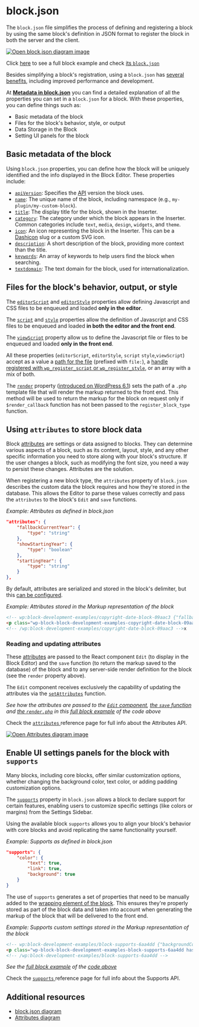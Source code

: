 # block.json

The `block.json` file simplifies the process of defining and registering a block by using the same block's definition in JSON format to register the block in both the server and the client.

[![Open block.json diagram image](https://developer.wordpress.org/files/2023/11/block-json.png)](https://developer.wordpress.org/files/2023/11/block-json.png "Open block.json diagram image")

<div class="callout callout-info">
Click <a href="https://github.com/WordPress/block-development-examples/tree/trunk/plugins/block-supports-6aa4dd">here</a> to see a full block example and check <a href="https://github.com/WordPress/block-development-examples/blob/trunk/plugins/block-supports-6aa4dd/src/block.json">its <code>block.json</code></a>
</div>

Besides simplifying a block's registration, using a `block.json` has [several benefits](https://developer.wordpress.org/block-editor/reference-guides/block-api/block-metadata/#benefits-using-the-metadata-file), including improved performance and development.

At [**Metadata in block.json**](https://developer.wordpress.org/block-editor/reference-guides/block-api/block-metadata/) you can find a detailed explanation of all the properties you can set in a `block.json` for a block. With these properties, you can define things such as:

- Basic metadata of the block
- Files for the block's behavior, style, or output
- Data Storage in the Block
- Setting UI panels for the block

## Basic metadata of the block

Using `block.json` properties, you can define how the block will be uniquely identified and the info displayed in the Block Editor. These properties include:

- [`apiVersion`](https://developer.wordpress.org/block-editor/reference-guides/block-api/block-metadata/#api-version): Specifies the [API](https://developer.wordpress.org/block-editor/reference-guides/block-api/block-api-versions/) version the block uses.
- [`name`](https://developer.wordpress.org/block-editor/reference-guides/block-api/block-metadata/#name):  The unique name of the block, including namespace (e.g., `my-plugin/my-custom-block`).
- [`title`](https://developer.wordpress.org/block-editor/reference-guides/block-api/block-metadata/#title):  The display title for the block, shown in the Inserter.
- [`category`](https://developer.wordpress.org/block-editor/reference-guides/block-api/block-metadata/#category): The category under which the block appears in the Inserter. Common categories include `text`, `media`, `design`, `widgets`, and `theme`.
- [`icon`](https://developer.wordpress.org/block-editor/reference-guides/block-api/block-metadata/#icon):  An icon representing the block in the Inserter. This can be a [Dashicon](https://developer.wordpress.org/resource/dashicons) slug or a custom SVG icon.
- [`description`](https://developer.wordpress.org/block-editor/reference-guides/block-api/block-metadata/#description):  A short description of the block, providing more context than the title.
- [`keywords`](https://developer.wordpress.org/block-editor/reference-guides/block-api/block-metadata/#keywords): An array of keywords to help users find the block when searching.
- [`textdomain`](https://developer.wordpress.org/block-editor/reference-guides/block-api/block-metadata/#text-domain): The text domain for the block, used for internationalization.

## Files for the block's behavior, output, or style 

The [`editorScript`](https://developer.wordpress.org/block-editor/reference-guides/block-api/block-metadata/#editor-script) and [`editorStyle`](https://developer.wordpress.org/block-editor/reference-guides/block-api/block-metadata/#editor-style) properties allow defining Javascript and CSS files to be enqueued and loaded **only in the editor**.

The [`script`](https://developer.wordpress.org/block-editor/reference-guides/block-api/block-metadata/#script) and [`style`](https://developer.wordpress.org/block-editor/reference-guides/block-api/block-metadata/#style) properties allow the definition of Javascript and CSS files to be enqueued and loaded **in both the editor and the front end**.

The [`viewScript`](https://developer.wordpress.org/block-editor/reference-guides/block-api/block-metadata/#view-script) property allow us to define the Javascript file or files to be enqueued and loaded **only in the front end**.

All these properties (`editorScript`, `editorStyle`, `script` `style`,`viewScript`) accept as a value a [path for the file](https://developer.wordpress.org/block-editor/reference-guides/block-api/block-metadata/#wpdefinedpath) (prefixed with `file:`), a [handle registered with `wp_register_script` or `wp_register_style`](https://developer.wordpress.org/block-editor/reference-guides/block-api/block-metadata/#wpdefinedasset), or an array with a mix of both.

The [`render`](https://developer.wordpress.org/block-editor/reference-guides/block-api/block-metadata/#render) property ([introduced on WordPress 6.1](https://make.wordpress.org/core/2022/10/12/block-api-changes-in-wordpress-6-1/)) sets the path of a `.php` template file that will render the markup returned to the front end. This method will be used to return the markup for the block on request only if `$render_callback` function has not been passed to the `register_block_type` function.

## Using `attributes` to store block data

Block [attributes](https://developer.wordpress.org/block-editor/reference-guides/block-api/block-metadata/#attributes) are settings or data assigned to blocks. They can determine various aspects of a block, such as its content, layout, style, and any other specific information you need to store along with your block's structure. If the user changes a block, such as modifying the font size, you need a way to persist these changes. Attributes are the solution. 

When registering a new block type, the `attributes` property of `block.json` describes the custom data the block requires and how they're stored in the database. This allows the Editor to parse these values correctly and pass the `attributes` to the block's `Edit` and `save` functions.


_Example: Attributes as defined in block.json_

```json
"attributes": {
	"fallbackCurrentYear": {
		"type": "string"
	},
	"showStartingYear": {
		"type": "boolean"
	},
	"startingYear": {
		"type": "string"
	}
},
```

By default, attributes are serialized and stored in the block's delimiter, but this [can be configured](https://developer.wordpress.org/news/2023/09/understanding-block-attributes/).

_Example: Attributes stored in the Markup representation of the block_
```html
<!-- wp:block-development-examples/copyright-date-block-09aac3 {"fallbackCurrentYear":"2023","showStartingYear":true,"startingYear":"2020"} -->
<p class="wp-block-block-development-examples-copyright-date-block-09aac3">© 2020–2023</p>
<!-- /wp:block-development-examples/copyright-date-block-09aac3 -->x
```

### Reading and updating attributes 

These [attributes](https://developer.wordpress.org/block-editor/reference-guides/block-api/block-edit-save/#attributes) are passed to the React component `Edit` (to display in the Block Editor) and the `save` function (to return the markup saved to the database) of the block and to any server-side render definition for the block (see the `render` property above).

The `Edit` component receives exclusively the capability of updating the attributes via the [`setAttributes`](https://developer.wordpress.org/block-editor/reference-guides/block-api/block-edit-save/#setattributes) function.

_See how the attributes are passed to the [`Edit` component](https://github.com/WordPress/block-development-examples/blob/trunk/plugins/copyright-date-block-09aac3/src/edit.js), [the `save` function](https://github.com/WordPress/block-development-examples/blob/trunk/plugins/copyright-date-block-09aac3/src/save.js) and [the `render.php`](https://github.com/WordPress/block-development-examples/blob/trunk/plugins/copyright-date-block-09aac3/src/render.php) in this [full block example](https://github.com/WordPress/block-development-examples/tree/trunk/plugins/copyright-date-block-09aac3) of the  code above_

<div class="callout callout-info">
Check the <a href="https://developer.wordpress.org/block-editor/reference-guides/block-api/block-attributes/"> <code>attributes</code> </a> reference page for full info about the Attributes API. 
</div>

[![Open Attributes diagram image](https://developer.wordpress.org/files/2023/11/attributes.png)](https://developer.wordpress.org/files/2023/11/attributes.png "Open Attributes diagram image")

## Enable UI settings panels for the block with `supports`

Many blocks, including core blocks, offer similar customization options, whether changing the background color, text color, or adding padding customization options.

The [`supports`](https://developer.wordpress.org/block-editor/reference-guides/block-api/block-metadata/#supports) property in `block.json` allows a block to declare support for certain features, enabling users to customize specific settings (like colors or margins) from the Settings Sidebar.

Using the available block `supports` allows you to align your block's behavior with core blocks and avoid replicating the same functionality yourself.

_Example: Supports as defined in block.json_

```json
"supports": {
	"color": {
		"text": true,
		"link": true,
		"background": true
	}
}
```

The use of `supports` generates a set of properties that need to be manually added to the [wrapping element of the block](https://developer.wordpress.org/block-editor/getting-started/fundamentals/block-wrapper/). This ensures they're properly stored as part of the block data and taken into account when generating the markup of the block that will be delivered to the front end.

_Example: Supports custom settings stored in the Markup representation of the block_

```html
<!-- wp:block-development-examples/block-supports-6aa4dd {"backgroundColor":"contrast","textColor":"accent-4"} -->
<p class="wp-block-block-development-examples-block-supports-6aa4dd has-accent-4-color has-contrast-background-color has-text-color has-background">Hello World</p>
<!-- /wp:block-development-examples/block-supports-6aa4dd -->
```

_See the [full block example](https://github.com/WordPress/block-development-examples/tree/trunk/plugins/block-supports-6aa4dd) of the [code above](https://github.com/WordPress/block-development-examples/blob/trunk/plugins/block-supports-6aa4dd/src/block.json)_

<div class="callout callout-info">
Check the <a href="https://developer.wordpress.org/block-editor/reference-guides/block-api/block-supports/"> <code>supports</code> </a> reference page for full info about the Supports API. 
</div>


## Additional resources

- [block.json diagram](https://excalidraw.com/#json=v1GrIkGsYGKv8P14irBy6,Yy0vl8q7DTTL2VsH5Ww27A)
- [Attributes diagram](https://excalidraw.com/#json=pSgCZy8q9GbH7r0oz2fL1,MFCLd6ddQHqi_UqNp5ZSgg)